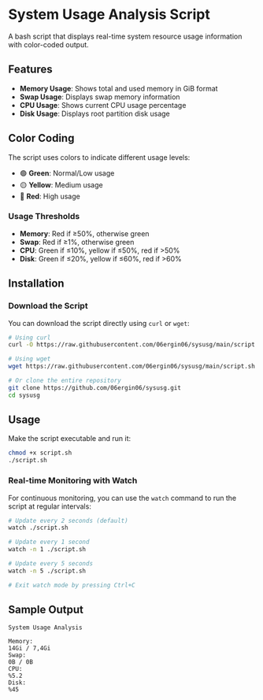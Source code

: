 # System Usage Analysis Script

A bash script that displays real-time system resource usage information with color-coded output.

## Features

- **Memory Usage**: Shows total and used memory in GiB format
- **Swap Usage**: Displays swap memory information
- **CPU Usage**: Shows current CPU usage percentage
- **Disk Usage**: Displays root partition disk usage

## Color Coding

The script uses colors to indicate different usage levels:

- 🟢 **Green**: Normal/Low usage
- 🟡 **Yellow**: Medium usage  
- 🔴 **Red**: High usage

### Usage Thresholds

- **Memory**: Red if ≥50%, otherwise green
- **Swap**: Red if ≥1%, otherwise green
- **CPU**: Green if ≤10%, yellow if ≤50%, red if >50%
- **Disk**: Green if ≤20%, yellow if ≤60%, red if >60%

## Installation

### Download the Script

You can download the script directly using `curl` or `wget`:

```bash
# Using curl
curl -O https://raw.githubusercontent.com/06ergin06/sysusg/main/script.sh

# Using wget
wget https://raw.githubusercontent.com/06ergin06/sysusg/main/script.sh

# Or clone the entire repository
git clone https://github.com/06ergin06/sysusg.git
cd sysusg
```

## Usage

Make the script executable and run it:

```bash
chmod +x script.sh
./script.sh
```

### Real-time Monitoring with Watch

For continuous monitoring, you can use the `watch` command to run the script at regular intervals:

```bash
# Update every 2 seconds (default)
watch ./script.sh

# Update every 1 second
watch -n 1 ./script.sh

# Update every 5 seconds
watch -n 5 ./script.sh

# Exit watch mode by pressing Ctrl+C
```

## Sample Output

```text
System Usage Analysis 

Memory: 
14Gi / 7,4Gi 
Swap: 
0B / 0B 
CPU: 
%5.2
Disk: 
%45
```
